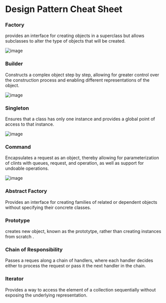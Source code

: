 # Design Pattern Cheat Sheet

### Factory

provides an interface for creating objects in a superclass but allows subclasses to alter the type of objects that will be created.

![image](https://github.com/user-attachments/assets/40973a1d-823c-45c4-a0ed-a5ecfe4872ff)



### Builder 

Constructs a complex object step by step, allowing for greater control over the construction process and enabling different representations of the object.

![image](https://github.com/user-attachments/assets/69f4e1f7-f311-41a9-8c72-49e4fe20f452)


### Singleton 

Ensures that a class has only one instance and provides a global point of access to that instance.

![image](https://github.com/user-attachments/assets/d9326e26-abb7-415c-849f-d04f4901fa85)


### Command

Encapsulates a request as an object, thereby allowing for parameterization of clints with queues, request, and operation, as well as support for undoable operations.

![image](https://github.com/user-attachments/assets/82d03676-1f61-4fef-ac8a-9afbe1bbd10e)










### Abstract Factory 

Provides an interface for creating families of related or dependent objects without specifying their concrete classes.  










### Prototype

creates new object, known as the prototytpe, rather than creating instances from scratch .










### Chain of Responsibility

Passes a reques along a chain of handlers, where each handler decides either to process the request or pass it the next handler in the chain.









### Iterator 

Provides a way to access the element of a collection sequentially without exposing the underlying representation.



